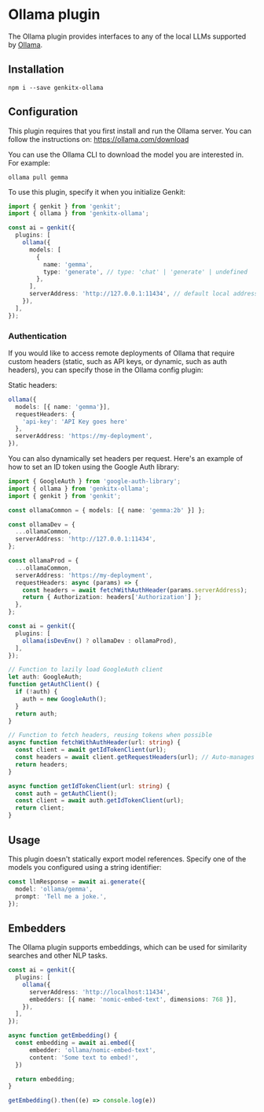 # Ollama plugin

The Ollama plugin provides interfaces to any of the local LLMs supported by
[Ollama](https://ollama.com/).

## Installation

```posix-terminal
npm i --save genkitx-ollama
```

## Configuration

This plugin requires that you first install and run the Ollama server. You can
follow the instructions on: https://ollama.com/download

You can use the Ollama CLI to download the model you are interested in. For
example:

```posix-terminal
ollama pull gemma
```

To use this plugin, specify it when you initialize Genkit:

```ts
import { genkit } from 'genkit';
import { ollama } from 'genkitx-ollama';

const ai = genkit({
  plugins: [
    ollama({
      models: [
        {
          name: 'gemma',
          type: 'generate', // type: 'chat' | 'generate' | undefined
        },
      ],
      serverAddress: 'http://127.0.0.1:11434', // default local address
    }),
  ],
});
```

### Authentication

If you would like to access remote deployments of Ollama that require custom
headers (static, such as API keys, or dynamic, such as auth headers), you can
specify those in the Ollama config plugin:

Static headers:

```ts
ollama({
  models: [{ name: 'gemma'}],
  requestHeaders: {
    'api-key': 'API Key goes here'
  },
  serverAddress: 'https://my-deployment',
}),
```

You can also dynamically set headers per request. Here's an example of how to
set an ID token using the Google Auth library:

```ts
import { GoogleAuth } from 'google-auth-library';
import { ollama } from 'genkitx-ollama';
import { genkit } from 'genkit';

const ollamaCommon = { models: [{ name: 'gemma:2b' }] };

const ollamaDev = {
  ...ollamaCommon,
  serverAddress: 'http://127.0.0.1:11434',
};

const ollamaProd = {
  ...ollamaCommon,
  serverAddress: 'https://my-deployment',
  requestHeaders: async (params) => {
    const headers = await fetchWithAuthHeader(params.serverAddress);
    return { Authorization: headers['Authorization'] };
  },
};

const ai = genkit({
  plugins: [
    ollama(isDevEnv() ? ollamaDev : ollamaProd),
  ],
});

// Function to lazily load GoogleAuth client
let auth: GoogleAuth;
function getAuthClient() {
  if (!auth) {
    auth = new GoogleAuth();
  }
  return auth;
}

// Function to fetch headers, reusing tokens when possible
async function fetchWithAuthHeader(url: string) {
  const client = await getIdTokenClient(url);
  const headers = await client.getRequestHeaders(url); // Auto-manages token refresh
  return headers;
}

async function getIdTokenClient(url: string) {
  const auth = getAuthClient();
  const client = await auth.getIdTokenClient(url);
  return client;
}
```

## Usage

This plugin doesn't statically export model references. Specify one of the
models you configured using a string identifier:

```ts
const llmResponse = await ai.generate({
  model: 'ollama/gemma',
  prompt: 'Tell me a joke.',
});
```

## Embedders

The Ollama plugin supports embeddings, which can be used for similarity searches
and other NLP tasks.

```ts
const ai = genkit({
  plugins: [
    ollama({
      serverAddress: 'http://localhost:11434',
      embedders: [{ name: 'nomic-embed-text', dimensions: 768 }],
    }),
  ],
});

async function getEmbedding() {
  const embedding = await ai.embed({
      embedder: 'ollama/nomic-embed-text',
      content: 'Some text to embed!',
  })

  return embedding;
}

getEmbedding().then((e) => console.log(e))
```
